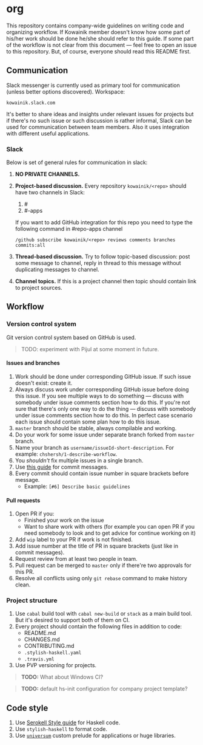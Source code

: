 # org

This repository contains company-wide guidelines on writing code and organizing
workflow. If Kowainik member doesn't know how some part of his/her work should
be done he/she should refer to this guide. If some part of the workflow is not
clear from this document — feel free to open an issue to this repository. But, of course,
everyone should read this README first.

## Communication

Slack messenger is currently used as primary tool for communication (unless
better options discovered). Workspace:

```
kowainik.slack.com
```

It's better to share ideas and insights under relevant issues for projects but
if there's no such issue or such discussion is rather informal, Slack can be
used for communication between team members. Also it uses integration with
different useful applications.

### Slack

Below is set of general rules for communication in slack:

1. **NO PRIVATE CHANNELS.**
2. **Project-based discussion.** Every repository `kowainik/<repo>` should have two channels in Slack:
   1. #<repo>
   2. #<repo>-apps

   If you want to add GitHub integration for this repo you need to type the following command in #repo-apps channel
   ```
   /github subscribe kowainik/<repo> reviews comments branches commits:all
   ```
3. **Thread-based discussion.** Try to follow topic-based discussion: post some
   message to channel, reply in thread to this message without duplicating
   messages to channel.
4. **Channel topics.** If this is a project channel then topic should contain link to project sources.

## Workflow

### Version control system

Git version control system based on GitHub is used.

> TODO: experiment with Pijul at some moment in future.

#### Issues and branches

1. Work should be done under corresponding GitHub issue.
   If such issue doesn't exist: create it.
2. Always discuss work under corresponding GitHub issue before doing this issue.
   If you see multiple ways to do something — discuss with somebody under issue
   comments section how to do this. If you're not sure that there's only one way
   to do the thing — discuss with somebody under issue comments section how to
   do this. In perfect case scenario each issue should contain some plan how to
   do this issue.
3. `master` branch should be stable, always compilable and working.
4. Do your work for some issue under separate branch forked from `master` branch.
5. Name your branch as `username/issueId-short-description`. For example: `chshersh/1-describe-workflow`.
6. You _shouldn't_ fix multiple issues in a single branch.
7. Use [this guide](https://chris.beams.io/posts/git-commit/) for commit messages.
8. Every commit should contain issue number in square brackets before message.
   * Example: `[#6] Describe basic guidelines`

#### Pull requests

1. Open PR if you:
   * Finished your work on the issue
   * Want to share work with others (for example you can open PR if you need
     somebody to look and to get advice for continue working on it)
2. Add `wip` label to your PR if work is not finished.
3. Add issue number at the title of PR in square brackets (just like in commit messages).
4. Request review from at least two people in team.
5. Pull request can be merged to `master` only if there're two approvals for this PR.
6. Resolve all conflicts using only `git rebase` command to make history clean.

### Project structure

1. Use `cabal` build tool with `cabal new-build` or `stack` as a main build
   tool. But it's desired to support both of them on CI.
2. Every project should contain the following files in addition to code:
   * README.md
   * CHANGES.md
   * CONTRIBUTING.md
   * `.stylish-haskell.yaml`
   * `.travis.yml`
3. Use PVP versioning for projects.

> **TODO:** What about Windows CI?

> **TODO:** default hs-init configuration for company project template?

## Code style

1. Use [Serokell Style guide](https://github.com/serokell/serokell-util/blob/c7e71ac4684a5bf345fd52c9656fb9cdf4e03f5d/.stylish-haskell.yaml)
   for Haskell code.
2. Use `stylish-haskell` to format code.
3. Use [`universum`](https://github.com/serokell/universum) custom prelude for
   applications or huge libraries.
